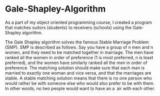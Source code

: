 # Gale-Shapley-Algorithm
As a part of my object oriented programming course, I created a program that matches suitors (students) to receivers (schools) using the Gale-Shapley algorithm.

The Gale Shapley algorithm solves the famous Stable Marriage Problem (SMP). 
SMP is described as follows. Say you have a group of n men and n women, and they need to be matched
together in marriage. The men have ranked all the women in order of preference (1 is most preferred, n is
least preferred), and the women have similarly ranked all the men in order of preference. The matching
solution should make sure that each man is married to exactly one woman and vice versa, and that the
marriages are stable. A stable matching solution means that there is no one person who would rather be
with someone else who would also prefer to be with them. In other words, no two people would want to
have an a air with each other.
